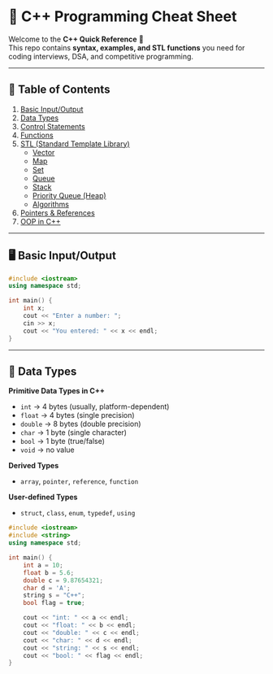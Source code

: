 # 📘 C++ Programming Cheat Sheet

Welcome to the **C++ Quick Reference** 🚀  
This repo contains **syntax, examples, and STL functions** you need for coding interviews, DSA, and competitive programming.  

---

## 📑 Table of Contents
1. [Basic Input/Output](#-basic-inputoutput)  
2. [Data Types](#-data-types)  
3. [Control Statements](#-control-statements)  
4. [Functions](#-functions)  
5. [STL (Standard Template Library)](#-stl-standard-template-library)  
   - [Vector](#-vector)  
   - [Map](#-map)  
   - [Set](#-set)  
   - [Queue](#-queue)  
   - [Stack](#-stack)  
   - [Priority Queue (Heap)](#-priority-queue-heap)  
   - [Algorithms](#-algorithms)  
6. [Pointers & References](#-pointers--references)  
7. [OOP in C++](#-oop-in-c)  

---

## 🖥 Basic Input/Output
```cpp
#include <iostream>
using namespace std;

int main() {
    int x;
    cout << "Enter a number: ";
    cin >> x;
    cout << "You entered: " << x << endl;
}
```
---
## 🔢 Data Types  

**Primitive Data Types in C++**  
- `int` → 4 bytes (usually, platform-dependent)  
- `float` → 4 bytes (single precision)  
- `double` → 8 bytes (double precision)  
- `char` → 1 byte (single character)  
- `bool` → 1 byte (true/false)  
- `void` → no value  

**Derived Types**  
- `array`, `pointer`, `reference`, `function`  

**User-defined Types**  
- `struct`, `class`, `enum`, `typedef`, `using`  

```cpp
#include <iostream>
#include <string>
using namespace std;

int main() {
    int a = 10;
    float b = 5.6;
    double c = 9.87654321;
    char d = 'A';
    string s = "C++";
    bool flag = true;

    cout << "int: " << a << endl;
    cout << "float: " << b << endl;
    cout << "double: " << c << endl;
    cout << "char: " << d << endl;
    cout << "string: " << s << endl;
    cout << "bool: " << flag << endl;
}
```
